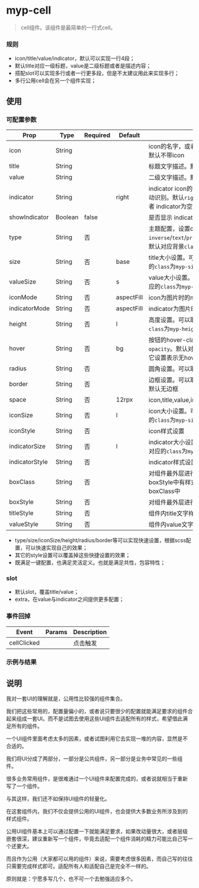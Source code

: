 # myp-cell

> cell组件。该组件是最简单的一行式cell。

### 规则

- icon/title/value/indicator，默认可以实现一行4段；
- 默认title对应一级标题，value是二级标题或者是描述内容；
- 搭配slot可以实现多行或者一行更多段，但是不太建议用此来实现多行；
- 多行公用cell会在另一个组件实现；

## 使用

### 可配置参数

| Prop | Type | Required | Default | Description |
|-------------|------------|--------|--------|-----|
| icon | String |  | | icon的名字，或者图片地址。图片会自动识别。默认不带icon |
| title | String |  | | 标题文字描述。默认对应文字颜色 |
| value | String |  | | 二级文字描述。默认对应二级文字颜色 |
| indicator | String |  | right | indicator icon的名字，或者图片地址。图片会自动识别。默认`right`。 可以通过showIndicator或者 indicator为空字符串等来覆盖 |
| showIndicator | Boolean | false | | 是否显示 indicator，默认不显示 |
| type | String | 否 | | 主题配置，设置cell的背景色。可以取`inverse`/`text`/`primary`/`success`/`warning`/`error`。默认对应背景`class`为`myp-bg-`。 |
| size | String | 否 | base | title大小设置。可以取`ss`/`s`/`base`/`l`/`ll`。默认对应的`class`为`myp-size-`，也就是`myp-size-base` |
| valueSize | String | 否 | s | value大小设置。可以取`ss`/`s`/`base`/`l`/`ll`。默认对应的`class`为`myp-size-s` |
| iconMode | String | 否 | aspectFill | icon为图片时的mode |
| indicatorMode | String | 否 | aspectFill | indicator为图片时的mode |
| height | String | 否 | l | 高度设置。可以取`ss`/`s`/`base`/`l`/`ll`。默认对应的`class`为`myp-height-l` |
| hover | String | 否 | bg | 按钮的hover-class设置。可以取`opacity`/`bg`/`bg-opacity`。默认对应的`class`为`myp-hover-bg`。其它设置表示无hover效果 |
| radius | String | 否 |  | 圆角设置。可以取`ss`/`s`/`base`/`l`/`ll`。默认无圆角 |
| border | String | 否 |  | 边框设置。可以取`all`/`top`/`bottom`/`right`/`none`。默认无边框 |
| space | String | 否 | 12rpx | icon,title,value,indicator互相之间的水平间距 |
| iconSize | String | 否 | l | icon大小设置。可以取`ss`/`s`/`base`/`l`/`ll`。默认对应的`class`为`myp-size-l` |
| iconStyle | String | 否 | | icon样式设置 |
| indicatorSize | String | 否 | l | indicator大小设置。可以取`ss`/`s`/`base`/`l`/`ll`。默认对应的`class`为`myp-size-l` |
| indicatorStyle | String | 否 | | indicator样式设置 |
| boxClass | String | 否 | | 对组件最外层进行样式定制，主要是如果boxStyle中有样式影响hover，可以将其移入boxClass中 |
| boxStyle | String | 否 | | 对组件最外层进行样式定制 |
| titleStyle | String | 否 | | 组件内title文字样式覆盖 |
| valueStyle | String | 否 | | 组件内value文字样式覆盖 |

- type/size/iconSize/height/radius/border等可以实现快速设置，根据scss配置，可以快速实现自己的效果；
- 其它的style设置可以覆盖掉这些快捷设置的效果；
- 既满足一键配置，也满足灵活定义。也就是满足共性，包容特性；

### slot

- 默认slot，覆盖title/value；
- extra，在value与indicator之间提供更多配置；

### 事件回掉
| Event     | Params   | Description  |
|--------|--------|-----|
| cellClicked | | 点击触发 |

### 示例与结果

## 说明
我对一套UI的理解就是，公用性比较强的组件集合。

我们把这些常用的，配置量偏小的，或者说只要很少的配置就能满足要求的组件合起来组成一套UI。而不是试图去使用这些UI组件去适配所有的样式，希望借此满足所有的组件。

一个UI组件里面考虑太多的因素，或者试图利用它去实现一堆的内容，显然是不合适的。

我们将UI分成了两部分，一部分是公共组件，另一部分是业务中常见的一些组件。

很多业务常用组件，是很难通过一个UI组件来配置完成的，或者说就相当于重新写了一个组件。

与其这样，我们还不如保持UI组件的轻量化。

在这套组件内，我们不仅会提供公用的UI组件，也会提供大多数业务所涉及到的样式组件。

公用UI组件基本上可以通过配置一下就能满足要求，如果改动量很大，或者层级嵌套很深，建议重新写一个组件，毕竟去适配一个组件消耗的精力可能比自己写一个还要大。

而且作为公用（大家都可以用的组件）来说，需要考虑很多因素，而自己写的往往只需要完成样式即可。适配所有人和适配自己是完全不一样的。

原则就是：宁愿多写几个，也不可一个去勉强适应多个。
